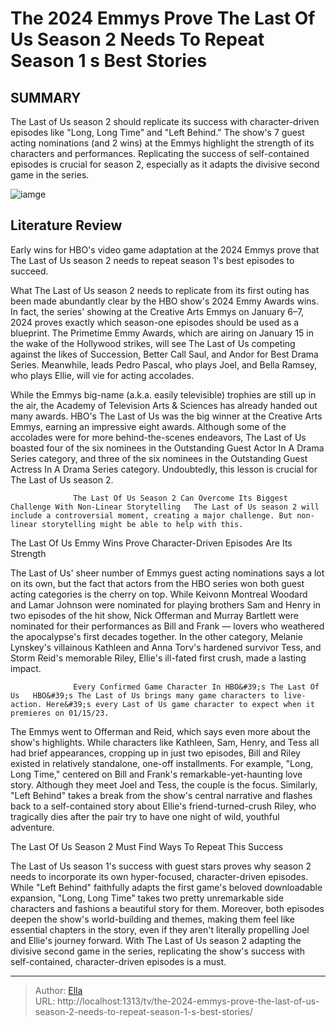 # The 2024 Emmys Prove The Last Of Us Season 2 Needs To Repeat Season 1 s Best Stories


## SUMMARY 



  The Last of Us season 2 should replicate its success with character-driven episodes like &#34;Long, Long Time&#34; and &#34;Left Behind.&#34;   The show&#39;s 7 guest acting nominations (and 2 wins) at the Emmys highlight the strength of its characters and performances.   Replicating the success of self-contained episodes is crucial for season 2, especially as it adapts the divisive second game in the series.  

![iamge](https://static1.srcdn.com/wordpress/wp-content/uploads/2024/01/nick-offerman-as-bill-and-storm-reid-as-riley-from-the-last-of-us-on-hbo-with-tlou2-s-ellie-behind-them.jpg)

## Literature Review
Early wins for HBO&#39;s video game adaptation at the 2024 Emmys prove that The Last of Us season 2 needs to repeat season 1&#39;s best episodes to succeed.




What The Last of Us season 2 needs to replicate from its first outing has been made abundantly clear by the HBO show&#39;s 2024 Emmy Awards wins. In fact, the series&#39; showing at the Creative Arts Emmys on January 6–7, 2024 proves exactly which season-one episodes should be used as a blueprint. The Primetime Emmy Awards, which are airing on January 15 in the wake of the Hollywood strikes, will see The Last of Us competing against the likes of Succession, Better Call Saul, and Andor for Best Drama Series. Meanwhile, leads Pedro Pascal, who plays Joel, and Bella Ramsey, who plays Ellie, will vie for acting accolades.




While the Emmys big-name (a.k.a. easily televisible) trophies are still up in the air, the Academy of Television Arts &amp; Sciences has already handed out many awards. HBO&#39;s The Last of Us was the big winner at the Creative Arts Emmys, earning an impressive eight awards. Although some of the accolades were for more behind-the-scenes endeavors, The Last of Us boasted four of the six nominees in the Outstanding Guest Actor In A Drama Series category, and three of the six nominees in the Outstanding Guest Actress In A Drama Series category. Undoubtedly, this lesson is crucial for The Last of Us season 2.

                  The Last Of Us Season 2 Can Overcome Its Biggest Challenge With Non-Linear Storytelling   The Last of Us season 2 will include a controversial moment, creating a major challenge. But non-linear storytelling might be able to help with this.    


 The Last Of Us Emmy Wins Prove Character-Driven Episodes Are Its Strength 
          




The Last of Us&#39; sheer number of Emmys guest acting nominations says a lot on its own, but the fact that actors from the HBO series won both guest acting categories is the cherry on top. While Keivonn Montreal Woodard and Lamar Johnson were nominated for playing brothers Sam and Henry in two episodes of the hit show, Nick Offerman and Murray Bartlett were nominated for their performances as Bill and Frank — lovers who weathered the apocalypse&#39;s first decades together. In the other category, Melanie Lynskey&#39;s villainous Kathleen and Anna Torv&#39;s hardened survivor Tess, and Storm Reid&#39;s memorable Riley, Ellie&#39;s ill-fated first crush, made a lasting impact.

                  Every Confirmed Game Character In HBO&#39;s The Last Of Us   HBO&#39;s The Last of Us brings many game characters to live-action. Here&#39;s every Last of Us game character to expect when it premieres on 01/15/23.    

The Emmys went to Offerman and Reid, which says even more about the show&#39;s highlights. While characters like Kathleen, Sam, Henry, and Tess all had brief appearances, cropping up in just two episodes, Bill and Riley existed in relatively standalone, one-off installments. For example, &#34;Long, Long Time,&#34; centered on Bill and Frank&#39;s remarkable-yet-haunting love story. Although they meet Joel and Tess, the couple is the focus. Similarly, &#34;Left Behind&#34; takes a break from the show&#39;s central narrative and flashes back to a self-contained story about Ellie&#39;s friend-turned-crush Riley, who tragically dies after the pair try to have one night of wild, youthful adventure.






 The Last Of Us Season 2 Must Find Ways To Repeat This Success 
          

The Last of Us season 1&#39;s success with guest stars proves why season 2 needs to incorporate its own hyper-focused, character-driven episodes. While &#34;Left Behind&#34; faithfully adapts the first game&#39;s beloved downloadable expansion, &#34;Long, Long Time&#34; takes two pretty unremarkable side characters and fashions a beautiful story for them. Moreover, both episodes deepen the show&#39;s world-building and themes, making them feel like essential chapters in the story, even if they aren&#39;t literally propelling Joel and Ellie&#39;s journey forward. With The Last of Us season 2 adapting the divisive second game in the series, replicating the show&#39;s success with self-contained, character-driven episodes is a must.



---

> Author: [Ella](https://instagram.hk.cn/)  
> URL: http://localhost:1313/tv/the-2024-emmys-prove-the-last-of-us-season-2-needs-to-repeat-season-1-s-best-stories/  

